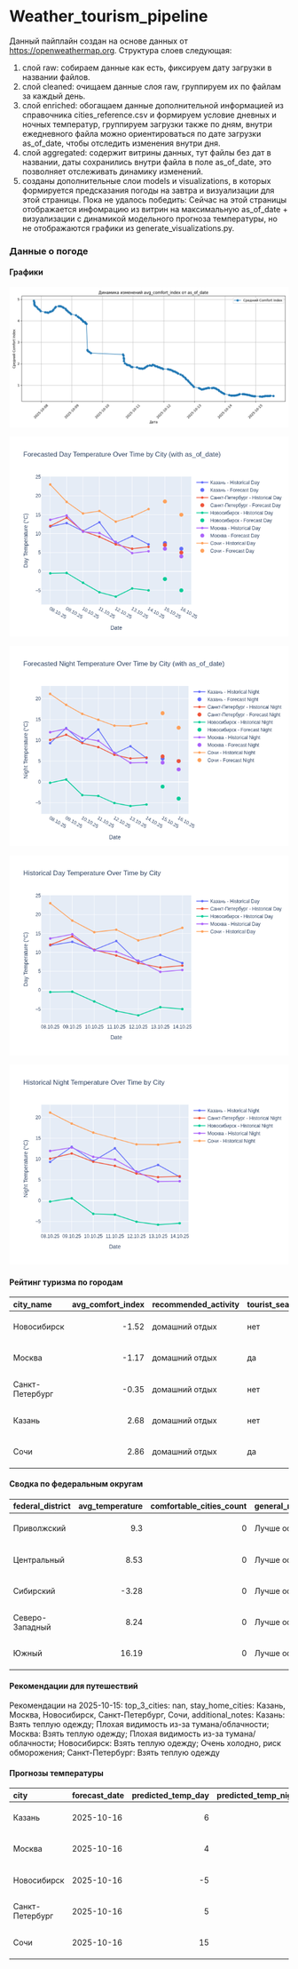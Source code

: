 # Weather_tourism_pipeline
Данный пайплайн создан на основе данных от https://openweathermap.org.
Структура слоев следующая:
  1) слой raw: 
  собираем данные как есть, фиксируем дату загрузки в названии файлов.
  2) слой cleaned:
  очищаем данные слоя raw, группируем их по файлам за каждый день.
  3) слой enriched:
  обогащаем данные дополнительной информацией из справочника cities_reference.csv и формируем условие дневных и ночных температур,
  группируем загрузки также по дням, внутри ежедневного файла можно ориентироваться по дате загрузки as_of_date, чтобы отследить изменения внутри дня.
  4) слой aggregated:
   содержит витрины данных, тут файлы без дат в названии, даты сохранились внутри файла в поле as_of_date, это позволняет отслеживать динамику изменений.
  6) созданы дополнительные слои models и visualizations, в которых формируется предсказания погоды на завтра и визуализации для этой страницы.
  Пока не удалось победить: Сейчас на этой страницы отображается инфомрацию из витрин на максимальную as_of_date + визуализации с динамикой модельного прогноза температуры, 
  но не отображаются графики из generate_visualizations.py.
<!-- WEATHER DATA START -->
### Данные о погоде

#### Графики
![Comfort Index Trend](data/visualizations/comfort_index_trend.png)

![Forecasted Day Temperature](data/visualizations/forecasted_day_temperature.png)

![Forecasted Night Temperature](data/visualizations/forecasted_night_temperature.png)

![Historical Day Temperature](data/visualizations/historical_day_temperature.png)

![Historical Night Temperature](data/visualizations/historical_night_temperature.png)

#### Рейтинг туризма по городам
| city_name       |   avg_comfort_index | recommended_activity   | tourist_season_match   | tourism_season   | tour_recommendation       | as_of_date          |
|:----------------|--------------------:|:-----------------------|:-----------------------|:-----------------|:--------------------------|:--------------------|
| Новосибирск     |               -1.52 | домашний отдых         | нет                    | Июнь-Август      | домашний отдых вне сезона | 2025-10-15 13:48:00 |
| Москва          |               -1.17 | домашний отдых         | да                     | Круглогодично    | домашний отдых в сезон    | 2025-10-15 13:48:00 |
| Санкт-Петербург |               -0.35 | домашний отдых         | нет                    | Май-Сентябрь     | домашний отдых вне сезона | 2025-10-15 13:48:00 |
| Казань          |                2.68 | домашний отдых         | нет                    | Май-Сентябрь     | домашний отдых вне сезона | 2025-10-15 13:48:00 |
| Сочи            |                2.86 | домашний отдых         | да                     | Май-Октябрь      | домашний отдых в сезон    | 2025-10-15 13:48:00 |

#### Сводка по федеральным округам
| federal_district   |   avg_temperature |   comfortable_cities_count | general_recommendation   | as_of_date          |
|:-------------------|------------------:|---------------------------:|:-------------------------|:--------------------|
| Приволжский        |              9.3  |                          0 | Лучше остаться дома      | 2025-10-15 13:48:00 |
| Центральный        |              8.53 |                          0 | Лучше остаться дома      | 2025-10-15 13:48:00 |
| Сибирский          |             -3.28 |                          0 | Лучше остаться дома      | 2025-10-15 13:48:00 |
| Северо-Западный    |              8.24 |                          0 | Лучше остаться дома      | 2025-10-15 13:48:00 |
| Южный              |             16.19 |                          0 | Лучше остаться дома      | 2025-10-15 13:48:00 |

#### Рекомендации для путешествий
Рекомендации на 2025-10-15: top_3_cities: nan, stay_home_cities: Казань, Москва, Новосибирск, Санкт-Петербург, Сочи, additional_notes: Казань: Взять теплую одежду; Плохая видимость из-за тумана/облачности; Москва: Взять теплую одежду; Плохая видимость из-за тумана/облачности; Новосибирск: Взять теплую одежду; Очень холодно, риск обморожения; Санкт-Петербург: Взять теплую одежду

#### Прогнозы температуры
| city            | forecast_date   |   predicted_temp_day |   predicted_temp_night | model_type       | as_of_date          |
|:----------------|:----------------|---------------------:|-----------------------:|:-----------------|:--------------------|
| Казань          | 2025-10-16      |                    6 |                      5 | LinearRegression | 2025-10-15 13:48:39 |
| Москва          | 2025-10-16      |                    4 |                      3 | LinearRegression | 2025-10-15 13:48:39 |
| Новосибирск     | 2025-10-16      |                   -5 |                     -4 | LinearRegression | 2025-10-15 13:48:39 |
| Санкт-Петербург | 2025-10-16      |                    5 |                      5 | LinearRegression | 2025-10-15 13:48:39 |
| Сочи            | 2025-10-16      |                   15 |                     13 | LinearRegression | 2025-10-15 13:48:39 |


<!-- WEATHER DATA END -->
